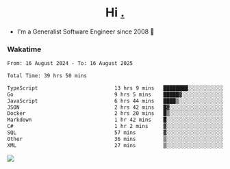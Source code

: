 <h1 align="center">Hi <a href="https://www.hackerrank.com/erasmosaraujo">.</a></h1>
 
- I'm a Generalist Software Engineer  since 2008 🚀
<!--  
<p align="left">
  <a href="https://github.com/erasmosoares/github-readme-stats">
    <img
      align="center"
      src="https://github-readme-stats.vercel.app/api/top-langs/?username=erasmosoares&theme=radical&layout=compact"
    />
  </a>
  <a href="https://github.com/erasmosoares/github-readme-stats">
    [![Harlok's WakaTime stats](https://github-readme-stats.vercel.app/api/wakatime?username=ffflabs)](https://github.com/anuraghazra/github-readme-stats)
  </a>
</p>

<!--
 ### Repo 
 
<p align="left">
 <a href="https://github.com/erasmosoares/github-readme-stats">
    <img
      align="center"
      height="165"
      src="https://github-readme-stats.vercel.app/api/pin?username=erasmosoares&repo=sample-node&title_color=fff&icon_color=f9f9f9&text_color=9f9f9f&bg_color=151515"
    />
  </a>
  <a href="https://github.com/erasmosoares/github-readme-stats">
    <img
      align="center"
      height="165"
      src="https://github-readme-stats.vercel.app/api/pin?username=erasmosoares&repo=sample-node&title_color=fff&icon_color=f9f9f9&text_color=9f9f9f&bg_color=151515"
    />
  </a>
</p>
-->

 ### Wakatime 

<!--START_SECTION:waka-->

```txt
From: 16 August 2024 - To: 16 August 2025

Total Time: 39 hrs 50 mins

TypeScript                         13 hrs 9 mins   ████████░░░░░░░░░░░░░░░░░   32.54 %
Go                                 9 hrs 5 mins    █████▓░░░░░░░░░░░░░░░░░░░   22.48 %
JavaScript                         6 hrs 44 mins   ████▒░░░░░░░░░░░░░░░░░░░░   16.68 %
JSON                               2 hrs 42 mins   █▓░░░░░░░░░░░░░░░░░░░░░░░   06.68 %
Docker                             2 hrs 20 mins   █▒░░░░░░░░░░░░░░░░░░░░░░░   05.78 %
Markdown                           1 hr 42 mins    █░░░░░░░░░░░░░░░░░░░░░░░░   04.23 %
C#                                 1 hr 2 mins     ▓░░░░░░░░░░░░░░░░░░░░░░░░   02.58 %
SQL                                57 mins         ▓░░░░░░░░░░░░░░░░░░░░░░░░   02.37 %
Other                              36 mins         ▒░░░░░░░░░░░░░░░░░░░░░░░░   01.49 %
XML                                27 mins         ▒░░░░░░░░░░░░░░░░░░░░░░░░   01.13 %
```

<!--END_SECTION:waka-->

![](https://komarev.com/ghpvc/?username=erasmosoares&color=brightgreen)
